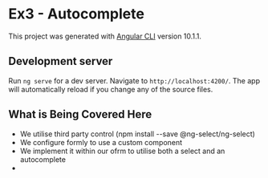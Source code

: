 # Ex3 - Autocomplete 

This project was generated with [Angular CLI](https://github.com/angular/angular-cli) version 10.1.1.

## Development server

Run `ng serve` for a dev server. Navigate to `http://localhost:4200/`. The app will automatically reload if you change any of the source files.

## What is Being Covered Here 

- We utilise third party control (npm install --save @ng-select/ng-select)
- We configure formly to use a custom component 
- We implement it within our ofrm to utilise both a select and an autocomplete 
- 